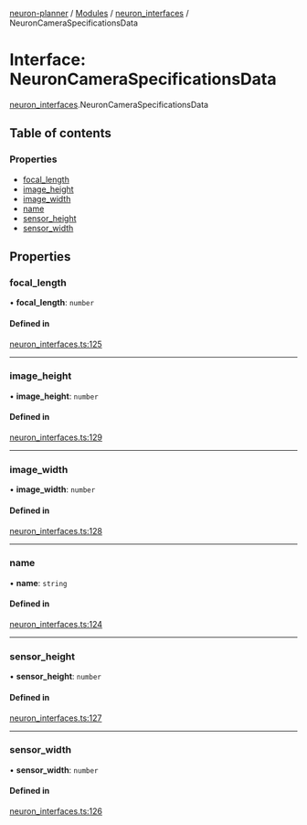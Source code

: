 [neuron-planner](../README.md) / [Modules](../modules.md) / [neuron\_interfaces](../modules/neuron_interfaces.md) / NeuronCameraSpecificationsData

# Interface: NeuronCameraSpecificationsData

[neuron_interfaces](../modules/neuron_interfaces.md).NeuronCameraSpecificationsData

## Table of contents

### Properties

- [focal\_length](neuron_interfaces.NeuronCameraSpecificationsData.md#focal_length)
- [image\_height](neuron_interfaces.NeuronCameraSpecificationsData.md#image_height)
- [image\_width](neuron_interfaces.NeuronCameraSpecificationsData.md#image_width)
- [name](neuron_interfaces.NeuronCameraSpecificationsData.md#name)
- [sensor\_height](neuron_interfaces.NeuronCameraSpecificationsData.md#sensor_height)
- [sensor\_width](neuron_interfaces.NeuronCameraSpecificationsData.md#sensor_width)

## Properties

### focal\_length

• **focal\_length**: `number`

#### Defined in

[neuron_interfaces.ts:125](https://github.com/vtol-neuron/neuron-planner/blob/4fe8ba4/src/js/neuron_interfaces.ts#L125)

___

### image\_height

• **image\_height**: `number`

#### Defined in

[neuron_interfaces.ts:129](https://github.com/vtol-neuron/neuron-planner/blob/4fe8ba4/src/js/neuron_interfaces.ts#L129)

___

### image\_width

• **image\_width**: `number`

#### Defined in

[neuron_interfaces.ts:128](https://github.com/vtol-neuron/neuron-planner/blob/4fe8ba4/src/js/neuron_interfaces.ts#L128)

___

### name

• **name**: `string`

#### Defined in

[neuron_interfaces.ts:124](https://github.com/vtol-neuron/neuron-planner/blob/4fe8ba4/src/js/neuron_interfaces.ts#L124)

___

### sensor\_height

• **sensor\_height**: `number`

#### Defined in

[neuron_interfaces.ts:127](https://github.com/vtol-neuron/neuron-planner/blob/4fe8ba4/src/js/neuron_interfaces.ts#L127)

___

### sensor\_width

• **sensor\_width**: `number`

#### Defined in

[neuron_interfaces.ts:126](https://github.com/vtol-neuron/neuron-planner/blob/4fe8ba4/src/js/neuron_interfaces.ts#L126)
